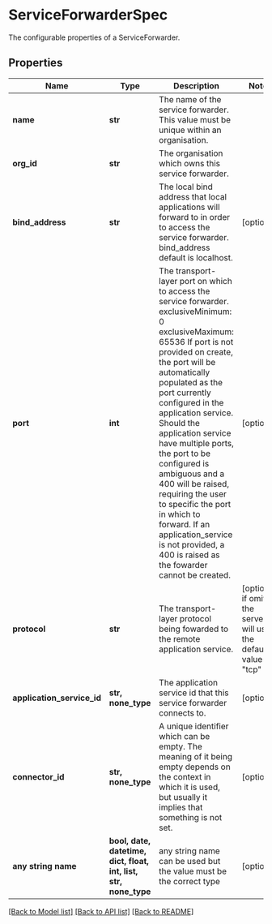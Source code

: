 # ServiceForwarderSpec

The configurable properties of a ServiceForwarder. 

## Properties
Name | Type | Description | Notes
------------ | ------------- | ------------- | -------------
**name** | **str** | The name of the service forwarder. This value must be unique within an organisation.  | 
**org_id** | **str** | The organisation which owns this service forwarder. | 
**bind_address** | **str** | The local bind address that local applications will forward to in order to access the service forwarder.  bind_address default is localhost.  | [optional] 
**port** | **int** | The transport-layer port on which to access the service forwarder. exclusiveMinimum: 0 exclusiveMaximum: 65536 If port is not provided on create, the port will be automatically populated as the port currently configured in the application service. Should the application service have multiple ports, the port to be configured is ambiguous and a 400 will be raised, requiring the user to specific the port in which to forward. If an application_service is not provided, a 400 is raised as the fowarder cannot be created.  | [optional] 
**protocol** | **str** | The transport-layer protocol being fowarded to the remote application service.  | [optional]  if omitted the server will use the default value of "tcp"
**application_service_id** | **str, none_type** | The application service id that this service forwarder connects to.  | [optional] 
**connector_id** | **str, none_type** | A unique identifier which can be empty. The meaning of it being empty depends on the context in which it is used, but usually it implies that something is not set.  | [optional] 
**any string name** | **bool, date, datetime, dict, float, int, list, str, none_type** | any string name can be used but the value must be the correct type | [optional]

[[Back to Model list]](../README.md#documentation-for-models) [[Back to API list]](../README.md#documentation-for-api-endpoints) [[Back to README]](../README.md)


